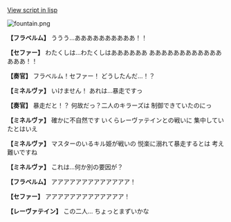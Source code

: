 [View script in lisp](../scripts/210122111.txt)

![fountain.png](../images/backgrounds/fountain.png)

**【フラベルム】**
ううう…ああああああああああ！！

**【セファー】**
わたくしは…わたくしはああああああ
あああああああああああああああ！！

**【奏官】**
フラベルム！セファー！
どうしたんだ…！？

**【ミネルヴァ】**
いけません！
あれは…暴走ですっ

**【奏官】**
暴走だと！？
何故だっ？二人のキラーズは
制御できていたのにっ

**【ミネルヴァ】**
確かに不自然です
いくらレーヴァテインとの戦いに
集中していたとはいえ

**【ミネルヴァ】**
マスターのいるキル姫が戦いの
悦楽に溺れて暴走するとは
考え難いですね

**【ミネルヴァ】**
これは…何か別の要因が？

**【フラベルム】**
アアアアアアアアアアアアア！

**【セファー】**
アアアアアアアアアアアアア！

**【レーヴァテイン】**
この二人…
ちょっとまずいかな